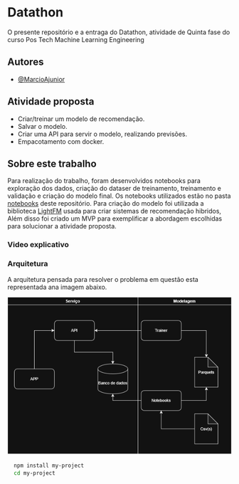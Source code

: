 # Datathon

O presente repositório e a entraga do Datathon, atividade de Quinta fase do curso Pos Tech Machine Learning Engineering 


## Autores

- [@MarcioAjunior](https://github.com/MarcioAjunior)


## Atividade proposta

 - Criar/treinar um modelo de recomendação.
 - Salvar o modelo.
 - Criar uma API para servir o modelo, realizando previsões.
 - Empacotamento com docker.


## Sobre este trabalho

Para realização do trabalho, foram desenvolvidos notebooks para exploração dos dados, criação do dataser de treinamento, treinamento e validação e criação do modelo final. Os notebooks utilizados estão no pasta [notebooks](./notebooks) deste repositório. Para criação do modelo foi utilizada a biblioteca [LightFM](https://making.lyst.com/lightfm/docs/home.html) usada para criar sistemas de recomendação hibridos, Além disso foi criado um MVP para exemplificar a abordagem escolhidas para solucionar a atividade proposta.


### Video explicativo


### Arquitetura

A arquitetura pensada para resolver o problema em questão esta representada ana imagem abaixo.

![Arquitetura do trabalho](TC5_arch_drawio.png)


```bash
  npm install my-project
  cd my-project
```
